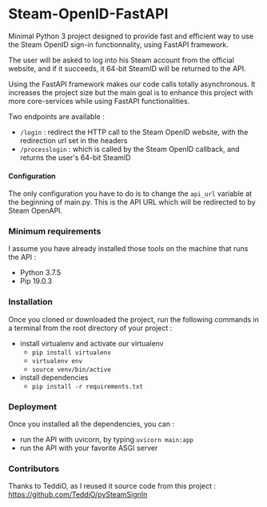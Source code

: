 # Steam-OpenID-FastAPI
Minimal Python 3 project designed to provide fast and efficient way to use the Steam
OpenID sign-in functionnality, using FastAPI framework.

The user will be asked to log into his Steam account from the official website, and if 
it succeeds, it 64-bit SteamID will be returned to the API.

Using the FastAPI framework makes our code calls totally asynchronous. It increases
the project size but the main goal is to enhance this project with more core-services 
while using FastAPI functionalities.

Two endpoints are available : 
- ```/login``` : redirect the HTTP call to the Steam OpenID website, with the redirection
url set in the headers
- ```/processlogin``` : which is called by the Steam OpenID callback, and 
returns the user's 64-bit SteamID

#### Configuration
The only configuration you have to do is to change the ```api_url``` variable 
at the beginning of main.py. This is the API URL which will be redirected to by Steam
OpenAPI.


### Minimum requirements

I assume you have already installed those tools on the machine that runs the API : 
- Python 3.7.5
- Pip 19.0.3

### Installation



Once you cloned or downloaded the project,
run the following commands in a terminal from the root directory of your project :
- install virtualenv and activate our virtualenv
    - ```pip install virtualenv```
    - ```virtualenv env```
    - ```source venv/bin/active```
- install dependencies
    - ```pip install -r requirements.txt```

### Deployment

Once you installed all the dependencies, you can :
- run the API with uvicorn, by typing ```uvicorn main:app```
- run the API with your favorite ASGI server

### Contributors

Thanks to TeddiO, as I reused it source code from this project : https://github.com/TeddiO/pySteamSignIn
